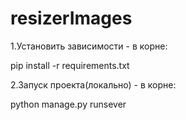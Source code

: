 # resizerImages

1.Установить зависимости - в корне:

pip install -r requirements.txt

2.Запуск проекта(локально) - в корне:

python manage.py runsever
